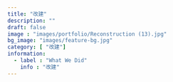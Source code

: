 ```yaml
---
title: "改建"
description: ""
draft: false
image : "images/portfolio/Reconstruction (13).jpg"
bg_image: "images/feature-bg.jpg"
category: [ "改建"]
information:
  - label : "What We Did"
    info : "改建"
---
```



